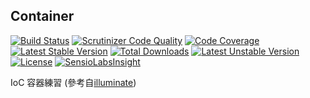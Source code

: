 ## Container

[![Build Status](https://travis-ci.org/colin1124x/container.svg)](https://travis-ci.org/colin1124x/container)
[![Scrutinizer Code Quality](https://scrutinizer-ci.com/g/colin1124x/container/badges/quality-score.png)](https://scrutinizer-ci.com/g/colin1124x/container)
[![Code Coverage](https://scrutinizer-ci.com/g/colin1124x/container/badges/coverage.png)](https://scrutinizer-ci.com/g/colin1124x/container)
[![Latest Stable Version](https://poser.pugx.org/rde/container/v/stable.svg)](https://packagist.org/packages/rde/container)
[![Total Downloads](https://poser.pugx.org/rde/container/downloads.svg)](https://packagist.org/packages/rde/container) 
[![Latest Unstable Version](https://poser.pugx.org/rde/container/v/unstable.svg)](https://packagist.org/packages/rde/container) 
[![License](https://poser.pugx.org/rde/container/license.svg)](https://packagist.org/packages/rde/container)
[![SensioLabsInsight](https://insight.sensiolabs.com/projects/349cd1da-b965-4db8-8ff7-6aa793156291/mini.png)](https://insight.sensiolabs.com/projects/349cd1da-b965-4db8-8ff7-6aa793156291)

IoC 容器練習 (參考自[illuminate](https://github.com/illuminate))
